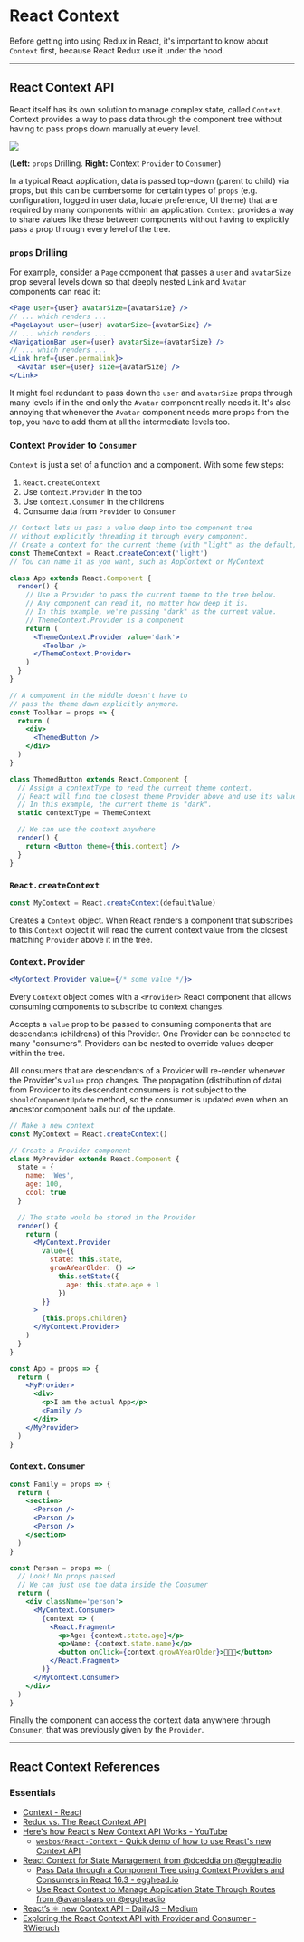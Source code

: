 # React Context

Before getting into using Redux in React, it's important to know about `Context` first, because React Redux use it under the hood.

---

## React Context API

React itself has its own solution to manage complex state, called `Context`. Context provides a way to pass data through the component tree without having to pass props down manually at every level.

![](images/redux-props-pass-data.png)

(**Left:** `props` Drilling. **Right:** Context `Provider` to `Consumer`)

In a typical React application, data is passed top-down (parent to child) via props, but this can be cumbersome for certain types of `props` (e.g. configuration, logged in user data, locale preference, UI theme) that are required by many components within an application. `Context` provides a way to share values like these between components without having to explicitly pass a prop through every level of the tree.

### `props` Drilling

For example, consider a `Page` component that passes a `user` and `avatarSize` prop several levels down so that deeply nested `Link` and `Avatar` components can read it:

```jsx
<Page user={user} avatarSize={avatarSize} />
// ... which renders ...
<PageLayout user={user} avatarSize={avatarSize} />
// ... which renders ...
<NavigationBar user={user} avatarSize={avatarSize} />
// ... which renders ...
<Link href={user.permalink}>
  <Avatar user={user} size={avatarSize} />
</Link>
```

It might feel redundant to pass down the `user` and `avatarSize` props through many levels if in the end only the `Avatar` component really needs it. It's also annoying that whenever the `Avatar` component needs more props from the top, you have to add them at all the intermediate levels too.

### Context `Provider` to `Consumer`

`Context` is just a set of a function and a component. With some few steps:

1. `React.createContext`
2. Use `Context.Provider` in the top
3. Use `Context.Consumer` in the childrens
4. Consume data from `Provider` to `Consumer`

```jsx
// Context lets us pass a value deep into the component tree
// without explicitly threading it through every component.
// Create a context for the current theme (with "light" as the default).
const ThemeContext = React.createContext('light')
// You can name it as you want, such as AppContext or MyContext

class App extends React.Component {
  render() {
    // Use a Provider to pass the current theme to the tree below.
    // Any component can read it, no matter how deep it is.
    // In this example, we're passing "dark" as the current value.
    // ThemeContext.Provider is a component
    return (
      <ThemeContext.Provider value='dark'>
        <Toolbar />
      </ThemeContext.Provider>
    )
  }
}

// A component in the middle doesn't have to
// pass the theme down explicitly anymore.
const Toolbar = props => {
  return (
    <div>
      <ThemedButton />
    </div>
  )
}

class ThemedButton extends React.Component {
  // Assign a contextType to read the current theme context.
  // React will find the closest theme Provider above and use its value.
  // In this example, the current theme is "dark".
  static contextType = ThemeContext

  // We can use the context anywhere
  render() {
    return <Button theme={this.context} />
  }
}
```

### `React.createContext`

```jsx
const MyContext = React.createContext(defaultValue)
```

Creates a `Context` object. When React renders a component that subscribes to this `Context` object it will read the current context value from the closest matching `Provider` above it in the tree.

### `Context.Provider`

```jsx
<MyContext.Provider value={/* some value */}>
```

Every `Context` object comes with a `<Provider>` React component that allows consuming components to subscribe to context changes.

Accepts a `value` prop to be passed to consuming components that are descendants (childrens) of this Provider. One Provider can be connected to many "consumers". Providers can be nested to override values deeper within the tree.

All consumers that are descendants of a Provider will re-render whenever the Provider's `value` prop changes. The propagation (distribution of data) from Provider to its descendant consumers is not subject to the `shouldComponentUpdate` method, so the consumer is updated even when an ancestor component bails out of the update.

```jsx
// Make a new context
const MyContext = React.createContext()

// Create a Provider component
class MyProvider extends React.Component {
  state = {
    name: 'Wes',
    age: 100,
    cool: true
  }

  // The state would be stored in the Provider
  render() {
    return (
      <MyContext.Provider
        value={{
          state: this.state,
          growAYearOlder: () =>
            this.setState({
              age: this.state.age + 1
            })
        }}
      >
        {this.props.children}
      </MyContext.Provider>
    )
  }
}
```

```jsx
const App = props => {
  return (
    <MyProvider>
      <div>
        <p>I am the actual App</p>
        <Family />
      </div>
    </MyProvider>
  )
}
```

### `Context.Consumer`

```jsx
const Family = props => {
  return (
    <section>
      <Person />
      <Person />
      <Person />
    </section>
  )
}
```

```jsx
const Person = props => {
  // Look! No props passed
  // We can just use the data inside the Consumer
  return (
    <div className='person'>
      <MyContext.Consumer>
        {context => (
          <React.Fragment>
            <p>Age: {context.state.age}</p>
            <p>Name: {context.state.name}</p>
            <button onClick={context.growAYearOlder}>🍰🎂🍰</button>
          </React.Fragment>
        )}
      </MyContext.Consumer>
    </div>
  )
}
```

Finally the component can access the context data anywhere through `Consumer`, that was previously given by the `Provider`.

---

## React Context References

### Essentials

- [Context - React](https://reactjs.org/docs/context.html)
- [Redux vs. The React Context API](https://daveceddia.com/context-api-vs-redux)
- [Here's how React's New Context API Works - YouTube](https://www.youtube.com/watch?v=XLJN4JfniH4)
  - [`wesbos/React-Context` - Quick demo of how to use React's new Context API](https://github.com/wesbos/React-Context)
- [React Context for State Management from @dceddia on @eggheadio](https://egghead.io/courses/react-context-for-state-management)
  - [Pass Data through a Component Tree using Context Providers and Consumers in React 16.3 - egghead.io](https://egghead.io/lessons/react-pass-data-through-a-component-tree-using-context-providers-and-consumers-in-react-16-3)
  - [Use React Context to Manage Application State Through Routes from @avanslaars on @eggheadio](https://egghead.io/lessons/react-use-react-context-to-manage-application-state-through-routes)
- [React’s ⚛️ new Context API – DailyJS – Medium](https://medium.com/dailyjs/reacts-%EF%B8%8F-new-context-api-70c9fe01596b)
- [Exploring the React Context API with Provider and Consumer - RWieruch](https://www.robinwieruch.de/react-context-api)
